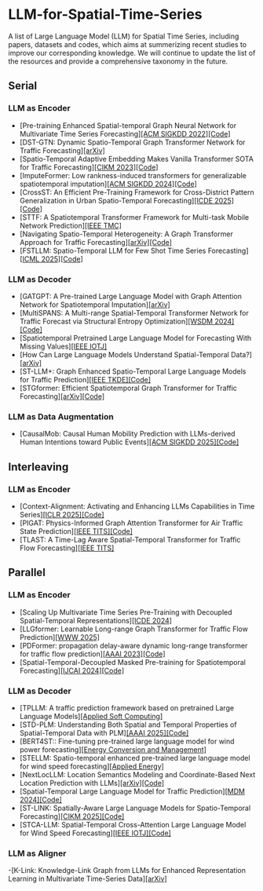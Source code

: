 # LLM-for-Spatial-Time-Series
A list of Large Language Model (LLM) for Spatial Time Series, including papers, datasets and codes, which aims at summerizing recent studies to improve our corresponding knowledge.
We will continue to update the list of the resources and provide a comprehensive taxonomy in the future.

## Serial
### LLM as Encoder
- [Pre-training Enhanced Spatial-temporal Graph Neural Network for Multivariate Time Series Forecasting][[ACM SIGKDD 2022]](https://dl.acm.org/doi/10.1145/3534678.3539396)[[Code]](https://github.com/GestaltCogTeam/STEP)
- [DST-GTN: Dynamic Spatio-Temporal Graph Transformer Network for Traffic Forecasting][[arXiv]](https://arxiv.org/abs/2404.11996)
- [Spatio-Temporal Adaptive Embedding Makes Vanilla Transformer SOTA for Traffic Forecasting][[CIKM 2023]](https://dl.acm.org/doi/10.1145/3583780.3615160)[[Code]](https://github.com/XDZhelheim/STAEformer)
- [ImputeFormer: Low rankness-induced transformers for generalizable spatiotemporal imputation][[ACM SIGKDD 2024]](https://dl.acm.org/doi/10.1145/3637528.3671751)[[Code]](https://github.com/tongnie/ImputeFormer)
- [CrossST: An Efficient Pre-Training Framework for Cross-District Pattern Generalization in Urban Spatio-Temporal Forecasting][[ICDE 2025]](https://www.computer.org/csdl/proceedings-article/icde/2025/360300c935/26FZBkxez6w)[[Code]](https://github.com/Aoyu-Liu/CrossST)
- [STTF: A Spatiotemporal Transformer Framework for Multi-task Mobile Network Prediction][[IEEE TMC]](https://ieeexplore.ieee.org/document/10840287)
- [Navigating Spatio-Temporal Heterogeneity: A Graph Transformer Approach for Traffic Forecasting][[arXiv]](https://arxiv.org/abs/2408.10822)[[Code]](https://github.com/jasonz5/STGormer)
- [FSTLLM: Spatio-Temporal LLM for Few Shot Time Series Forecasting][[ICML 2025]](https://openreview.net/forum?id=oyoiHf51es)[[Code]](https://github.com/JIANGYUE61610306/FSTLLM)
### LLM as Decoder
- [GATGPT: A Pre-trained Large Language Model with Graph Attention Network for Spatiotemporal Imputation][[arXiv]](https://arxiv.org/abs/2311.14332)
- [MultiSPANS: A Multi-range Spatial-Temporal Transformer Network for Traffic Forecast via Structural Entropy Optimization][[WSDM 2024]](https://dl.acm.org/doi/10.1145/3616855.3635820)[[Code]](https://github.com/SELGroup/MultiSPANS)
- [Spatiotemporal Pretrained Large Language Model for Forecasting With Missing Values][[IEEE IOTJ]](https://ieeexplore.ieee.org/document/10833705)
- [How Can Large Language Models Understand Spatial-Temporal Data?][[arXiv]](https://arxiv.org/abs/2401.14192)
- [ST-LLM+: Graph Enhanced Spatio-Temporal Large Language Models for Traffic Prediction][[IEEE TKDE]](https://ieeexplore.ieee.org/document/11005661)[[Code]](https://github.com/kethmih/ST-LLM-Plus)
- [STGformer: Efficient Spatiotemporal Graph Transformer for Traffic Forecasting][[arXiv]](https://arxiv.org/abs/2410.00385)[[Code]](https://github.com/Dreamzz5/STGformer)
### LLM as Data Augmentation
- [CausalMob: Causal Human Mobility Prediction with LLMs-derived Human Intentions toward Public Events][[ACM SIGKDD 2025]](https://dl.acm.org/doi/10.1145/3690624.3709231)[[Code]](https://github.com/YangXiaojie1998/CausalMob)

## Interleaving
### LLM as Encoder
- [Context-Alignment: Activating and Enhancing LLMs Capabilities in Time Series][[ICLR 2025]](https://openreview.net/forum?id=syC2764fPc)[[Code]](https://github.com/tokaka22/ICLR25-FSCA)
- [PIGAT: Physics-Informed Graph Attention Transformer for Air Traffic State Prediction][[IEEE TITS]](https://ieeexplore.ieee.org/document/10505827)[[Code]](https://github.com/ymlasu/para-atm-collection/tree/master/air-traffic-prediction/PIGAT)
- [TLAST: A Time-Lag Aware Spatial-Temporal Transformer for Traffic Flow Forecasting][[IEEE TITS]](https://ieeexplore.ieee.org/document/11077815)

## Parallel
### LLM as Encoder
- [Scaling Up Multivariate Time Series Pre-Training with Decoupled Spatial-Temporal Representations][[ICDE 2024]](https://ieeexplore.ieee.org/document/10598155)
- [LLGformer: Learnable Long-range Graph Transformer for Traffic Flow Prediction][[WWW 2025]](https://dl.acm.org/doi/abs/10.1145/3696410.3714596)
- [PDFormer: propagation delay-aware dynamic long-range transformer for traffic flow prediction][[AAAI 2023]](https://dl.acm.org/doi/10.1609/aaai.v37i4.25556)[[Code]](https://github.com/BUAABIGSCity/PDFormer)
- [Spatial-Temporal-Decoupled Masked Pre-training for Spatiotemporal Forecasting][[IJCAI 2024]](https://www.ijcai.org/proceedings/2024/442)[[Code]](https://github.com/Jimmy-7664/STD-MAE)
### LLM as Decoder
- [TPLLM: A traffic prediction framework based on pretrained Large Language Models][[Applied Soft Computing]](https://www.sciencedirect.com/science/article/pii/S1568494625011536)
- [STD-PLM: Understanding Both Spatial and Temporal Properties of Spatial-Temporal Data with PLM][[AAAI 2025]](https://ojs.aaai.org/index.php/AAAI/article/view/33286)[[Code]](https://github.com/Hyheng/STD-PLM)
- [BERT4ST:: Fine-tuning pre-trained large language model for wind power forecasting][[Energy Conversion and Management]](https://www.sciencedirect.com/science/article/abs/pii/S0196890424002723)
- [STELLM: Spatio-temporal enhanced pre-trained large language model for wind speed forecasting][[Applied Energy]](https://www.sciencedirect.com/science/article/abs/pii/S030626192401417X)
- [NextLocLLM: Location Semantics Modeling and Coordinate-Based Next Location Prediction with LLMs][[arXiv]](https://arxiv.org/abs/2410.09129)[[Code]](https://github.com/liuwj2000/NexelocLLM)
- [Spatial-Temporal Large Language Model for Traffic Prediction][[MDM 2024]](https://www.computer.org/csdl/proceedings-article/mdm/2024/745500a031/1YEw6c6c6Vq)[[Code]](https://github.com/ChenxiLiu-HNU/ST-LLM)
- [ST-LINK: Spatially-Aware Large Language Models for Spatio-Temporal Forecasting][[CIKM 2025]](https://arxiv.org/abs/2509.13753)[[Code]](https://github.com/HyoTaek98/ST_LINK)
- [STCA-LLM: Spatial-Temporal Cross-Attention Large Language Model for Wind Speed Forecasting][[IEEE IOTJ]](https://ieeexplore.ieee.org/document/11129036)[[Code]](https://github.com/Justinzzcj/STCA-LLM)
### LLM as Aligner
-[K-Link: Knowledge-Link Graph from LLMs for Enhanced Representation Learning in Multivariate Time-Series Data][[arXiv]](https://arxiv.org/abs/2403.03645)


